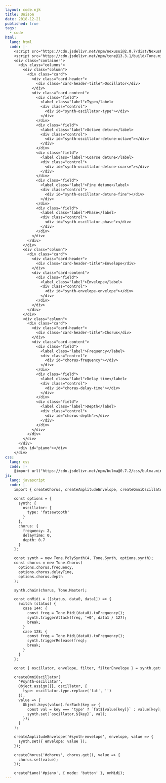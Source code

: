 ```yaml
---
layout: code.njk
title: Unison
date: 2018-12-21
published: true
tags:
  - code
html:
  lang: html
  code: |-
    <script src="https://cdn.jsdelivr.net/npm/nexusui@2.0.7/dist/NexusUI.min.js"></script>
    <script src="https://cdn.jsdelivr.net/npm/tone@13.3.1/build/Tone.min.js"></script>
    <div class="container">
      <div class="columns">
        <div class="column">
          <div class="card">
            <div class="card-header">
              <div class="card-header-title">Oscillator</div>
            </div>
            <div class="card-content">
              <div class="field">
                <label class="label">Type</label>
                <div class="control">
                  <div id="synth-oscillator-type"></div>
                </div>
              </div>
              <div class="field">
                <label class="label">Octave detune</label>
                <div class="control">
                  <div id="synth-oscillator-detune-octave"></div>
                </div>
              </div>
              <div class="field">
                <label class="label">Coarse detune</label>
                <div class="control">
                  <div id="synth-oscillator-detune-coarse"></div>
                </div>
              </div>
              <div class="field">
                <label class="label">Fine detune</label>
                <div class="control">
                  <div id="synth-oscillator-detune-fine"></div>
                </div>
              </div>
              <div class="field">
                <label class="label">Phase</label>
                <div class="control">
                  <div id="synth-oscillator-phase"></div>
                </div>
              </div>
            </div>
          </div>
        </div>
        <div class="column">
          <div class="card">
            <div class="card-header">
              <div class="card-header-title">Envelope</div>
            </div>
            <div class="card-content">
              <div class="field">
                <label class="label">Envelope</label>
                <div class="control">
                  <div id="synth-envelope-envelope"></div>
                </div>
              </div>
            </div>
          </div>
        </div>
        <div class="column">
          <div class="card">
            <div class="card-header">
              <div class="card-header-title">Chorus</div>
            </div>
            <div class="card-content">
              <div class="field">
                <label class="label">Frequency</label>
                <div class="control">
                  <div id="chorus-frequency"></div>
                </div>
              </div>
              <div class="field">
                <label class="label">Delay time</label>
                <div class="control">
                  <div id="chorus-delay-time"></div>
                </div>
              </div>
              <div class="field">
                <label class="label">Depth</label>
                <div class="control">
                  <div id="chorus-depth"></div>
                </div>
              </div>
            </div>
          </div>
        </div>
      </div>
      <div id="piano"></div>
    </div>
css:
  lang: css
  code: |-
    @import url("https://cdn.jsdelivr.net/npm/bulma@0.7.2/css/bulma.min.css");
js:
  lang: javascript
  code: |-
    import { createChorus, createAmplitudeEnvelope, createOmniOscillator, createPiano } from '/code/nexus-tone-components/script.js';

    const options = {
      synth: {
        oscillator: {
          type: 'fatsawtooth'
        }
      },
      chorus: {
        frequency: 2,
        delayTime: 0,
        depth: 0.7
      }
    };

    const synth = new Tone.PolySynth(4, Tone.Synth, options.synth);
    const chorus = new Tone.Chorus(
      options.chorus.frequency,
      options.chorus.delayTime,
      options.chorus.depth
    );

    synth.chain(chorus, Tone.Master);

    const onMidi = ([status, data0, data1]) => {
      switch (status) {
        case 144: {
          const freq = Tone.Midi(data0).toFrequency();
          synth.triggerAttack(freq, '+0', data1 / 127);
          break;
        }
        case 128: {
          const freq = Tone.Midi(data0).toFrequency();
          synth.triggerRelease(freq);
          break;
        }
      }
    };

    const { oscillator, envelope, filter, filterEnvelope } = synth.get();

    createOmniOscillator(
      '#synth-oscillator',
      Object.assign({}, oscillator, {
        type: oscillator.type.replace('fat', '')
      }),
      value => {
        Object.keys(value).forEach(key => {
          const val = key === 'type' ? `fat${value[key]}` : value[key];
          synth.set(`oscillator,${key}`, val);
        });
      }
    );

    createAmplitudeEnvelope('#synth-envelope', envelope, value => {
      synth.set({ envelope: value });
    });

    createChorus('#chorus', chorus.get(), value => {
      chorus.set(value);
    });

    createPiano('#piano', { mode: 'button' }, onMidi);
---
```

